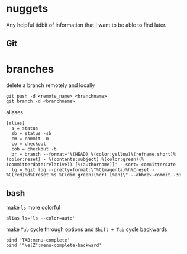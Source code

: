 # nuggets
Any helpful tidbit of information that I want to be able to find later.

## Git

# branches
delete a branch remotely and locally
```
git push -d <remote_name> <branchname>
git branch -d <branchname>
```


aliases
```
[alias]
  s = status
  sb = status -sb
  cm = commit -m
  co = checkout
  cob = checkout -b
  br = branch --format='%(HEAD) %(color:yellow)%(refname:short)%(color:reset) - %(contents:subject) %(color:green)(%(committerdate:relative)) [%(authorname)]' --sort=-committerdate
  lg = !git log --pretty=format:\"%C(magenta)%h%Creset -%C(red)%d%Creset %s %C(dim green)(%cr) [%an]\" --abbrev-commit -30
```

## bash

make `ls` more colorful
```
alias ls='ls --color=auto'
```

make `Tab` cycle through options and `Shift + Tab` cycle backwards
```
bind 'TAB:menu-complete'
bind '"\e[Z":menu-complete-backward'
```

